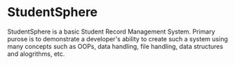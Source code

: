 # StudentSphere
StudentSphere is a basic Student Record Management System. Primary purose is to demonstrate a developer's ability to create such a system using many concepts such as OOPs, data handling, file handling, data structures and alogrithms, etc.
